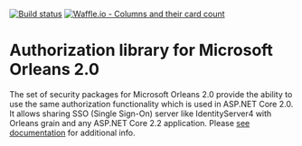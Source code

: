 [![Build status](https://dev.azure.com/asynchub/Orleans.Security/_apis/build/status/Orleans.Security-CI)](https://dev.azure.com/asynchub/Orleans.Security/_build/latest?definitionId=2)
[![Waffle.io - Columns and their card count](https://badge.waffle.io/Async-Hub/Orleans.Security.svg?columns=all)](https://waffle.io/Async-Hub/Orleans.Security)

# Authorization library for Microsoft Orleans 2.0

The set of security packages for Microsoft Orleans 2.0 provide the ability to use the same authorization functionality which is used in ASP.NET Core 2.0. It allows sharing SSO (Single Sign-On) server like IdentityServer4 with Orleans grain and any ASP.NET Core 2.2 application. Please [see documentation](http://orlsec.asynchub.org/) for additional info.
